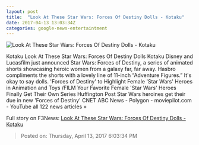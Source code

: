 ```yaml
---
layout: post
title:  "Look At These Star Wars: Forces Of Destiny Dolls - Kotaku"
date: 2017-04-13 13:03:34Z
categories: google-news-entertaintment
---
```


![Look At These Star Wars: Forces Of Destiny Dolls - Kotaku](https://i.kinja-img.com/gawker-media/image/upload/s--pLEiGtV3--/c_fill,fl_progressive,g_center,h_900,q_80,w_1600/nzehjmqegp9bjdkcamjt.jpg)

Kotaku Look At These Star Wars: Forces Of Destiny Dolls Kotaku Disney and Lucasfilm just announced Star Wars: Forces of Destiny, a series of animated shorts showcasing heroic women from a galaxy far, far away. Hasbro compliments the shorts with a lovely line of 11-inch “Adventure Figures.” It's okay to say dolls. 'Forces of Destiny' to Highlight Female 'Star Wars' Heroes in Animation and Toys /FILM Your Favorite Female 'Star Wars' Heroes Finally Get Their Own Series Huffington Post Star Wars heroines get their due in new 'Forces of Destiny' CNET ABC News - Polygon - moviepilot.com - YouTube all 122 news articles »


Full story on F3News: [Look At These Star Wars: Forces Of Destiny Dolls - Kotaku](http://www.f3nws.com/n/zy4pfG)

> Posted on: Thursday, April 13, 2017 6:03:34 PM
